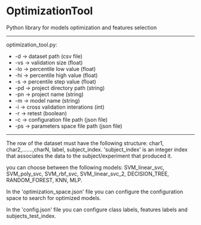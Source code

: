 # OptimizationTool
Python library for models optimization and features selection
***
optimization_tool.py:
* -d -> dataset path (csv file)
* -vs -> validation size (float)
* -lo -> percentile low value (float) 
* -hi -> percentile high value (float) 
* -s -> percentile step value (float) 
* -pd -> project directory path (string) 
* -pn -> project name (string) 
* -m -> model name (string)
* -i -> cross validation interations (int) 
* -r -> retest (boolean) 
* -c -> configuration file path (json file) 
* -ps -> parameters space file path (json file)
***
The row of the dataset must have the following structure: char1, char2,.......,charN, label, subject_index.
'subject_index' is an integer index that associates the data to the subject/experiment that produced it.

you can choose between the following models: SVM_linear_svc, SVM_poly_svc, SVM_rbf_svc, SVM_linear_svc_2, 
DECISION_TREE, RANDOM_FOREST, KNN, MLP.

In the 'optimization_space.json' file you can configure the configuration space to search for optimized models.

In the 'config.json' file you can configure class labels, features labels and subjects_test_index.
